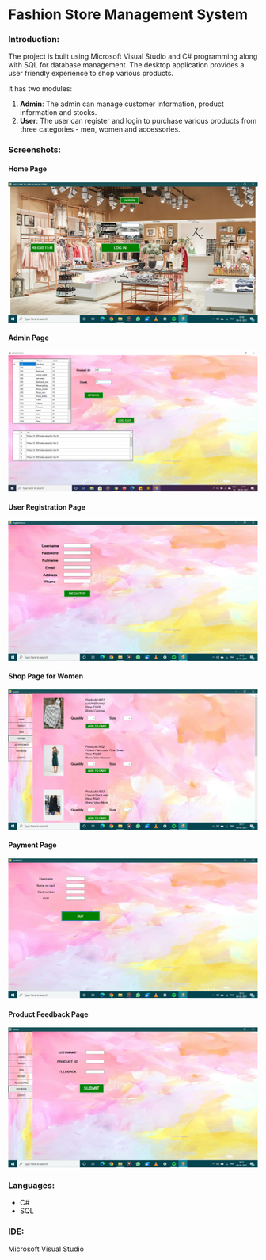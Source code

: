 # Fashion Store Management System

### Introduction:
The project is built using Microsoft Visual Studio and C# programming along with SQL for database management. The desktop application provides a user friendly experience to shop various products.

It has two modules:
1. **Admin**: The admin can manage customer information, product information and stocks.
2. **User**: The user can register and login to purchase various products from three categories - men, women and accessories.

### Screenshots:
#### Home Page
![](https://github.com/Lavanyask03/fashion-store/blob/master/projectscreenshots/LoginPage.png)
#### Admin Page
![](https://github.com/Lavanyask03/fashion-store/blob/master/projectscreenshots/AdminPage.png)
#### User Registration Page
![](https://github.com/Lavanyask03/fashion-store/blob/master/projectscreenshots/RegisterPage.png)
#### Shop Page for Women
![](https://github.com/Lavanyask03/fashion-store/blob/master/projectscreenshots/WomenShopPage.png)
#### Payment Page
![](https://github.com/Lavanyask03/fashion-store/blob/master/projectscreenshots/PaymentPage.png)
#### Product Feedback Page
![](https://github.com/Lavanyask03/fashion-store/blob/master/projectscreenshots/ProductFeedbackPage.png)

### Languages:
* C#
* SQL

### IDE:
Microsoft Visual Studio
